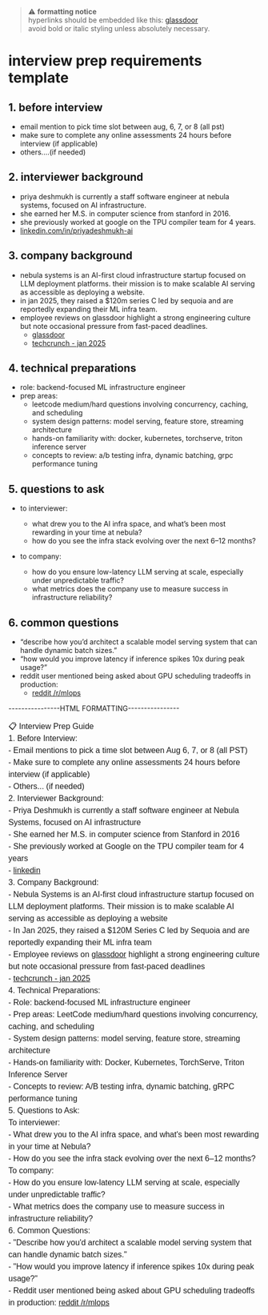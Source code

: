 > ⚠️ **formatting notice**  
> hyperlinks should be embedded like this: [glassdoor](https://www.glassdoor.com)  
> avoid bold or italic styling unless absolutely necessary.

# interview prep requirements template

## 1. before interview

- email mention to pick time slot between aug, 6, 7, or 8 (all pst)  
- make sure to complete any online assessments 24 hours before interview (if applicable)
- others....(if needed)

## 2. interviewer background

- priya deshmukh is currently a staff software engineer at nebula systems, focused on AI infrastructure.  
- she earned her M.S. in computer science from stanford in 2016.  
- she previously worked at google on the TPU compiler team for 4 years.  
- [linkedin.com/in/priyadeshmukh-ai](https://linkedin.com/in/priyadeshmukh-ai)

## 3. company background

- nebula systems is an AI-first cloud infrastructure startup focused on LLM deployment platforms. their mission is to make scalable AI serving as accessible as deploying a website.  
- in jan 2025, they raised a $120m series C led by sequoia and are reportedly expanding their ML infra team.  
- employee reviews on glassdoor highlight a strong engineering culture but note occasional pressure from fast-paced deadlines.  
  - [glassdoor](https://www.glassdoor.com)  
  - [techcrunch - jan 2025](https://techcrunch.com/example)

## 4. technical preparations

- role: backend-focused ML infrastructure engineer  
- prep areas:
  - leetcode medium/hard questions involving concurrency, caching, and scheduling  
  - system design patterns: model serving, feature store, streaming architecture  
  - hands-on familiarity with: docker, kubernetes, torchserve, triton inference server  
  - concepts to review: a/b testing infra, dynamic batching, grpc performance tuning

## 5. questions to ask

- to interviewer:
  - what drew you to the AI infra space, and what’s been most rewarding in your time at nebula?
  - how do you see the infra stack evolving over the next 6–12 months?

- to company:
  - how do you ensure low-latency LLM serving at scale, especially under unpredictable traffic?
  - what metrics does the company use to measure success in infrastructure reliability?

## 6. common questions

- “describe how you’d architect a scalable model serving system that can handle dynamic batch sizes.”  
- “how would you improve latency if inference spikes 10x during peak usage?”  
- reddit user mentioned being asked about GPU scheduling tradeoffs in production:  
  - [reddit /r/mlops](https://www.reddit.com/r/mlops/comments/example_gpu_serving)



----------------HTML FORMATTING----------------
<div style="font-family: sans-serif; font-size: 16px; line-height: 1.5;">
  <p>📋 Interview Prep Guide<br>
  1. Before Interview:<br>
  - Email mentions to pick a time slot between Aug 6, 7, or 8 (all PST)<br>
  - Make sure to complete any online assessments 24 hours before interview (if applicable)<br>
  - Others... (if needed)<br>
  2. Interviewer Background:<br>
  - Priya Deshmukh is currently a staff software engineer at Nebula Systems, focused on AI infrastructure<br>
  - She earned her M.S. in computer science from Stanford in 2016<br>
  - She previously worked at Google on the TPU compiler team for 4 years<br>
  - <a href="https://linkedin.com/in/priyadeshmukh-ai" target="_blank">linkedin</a><br>
  3. Company Background:<br>
  - Nebula Systems is an AI-first cloud infrastructure startup focused on LLM deployment platforms. Their mission is to make scalable AI serving as accessible as deploying a website<br>
  - In Jan 2025, they raised a $120M Series C led by Sequoia and are reportedly expanding their ML infra team<br>
  - Employee reviews on <a href="https://www.glassdoor.com" target="_blank">glassdoor</a> highlight a strong engineering culture but note occasional pressure from fast-paced deadlines<br>
  - <a href="https://techcrunch.com/example" target="_blank">techcrunch - jan 2025</a><br>
  4. Technical Preparations:<br>
  - Role: backend-focused ML infrastructure engineer<br>
  - Prep areas: LeetCode medium/hard questions involving concurrency, caching, and scheduling<br>
  - System design patterns: model serving, feature store, streaming architecture<br>
  - Hands-on familiarity with: Docker, Kubernetes, TorchServe, Triton Inference Server<br>
  - Concepts to review: A/B testing infra, dynamic batching, gRPC performance tuning<br>
  5. Questions to Ask:<br>
  To interviewer:<br>
  - What drew you to the AI infra space, and what's been most rewarding in your time at Nebula?<br>
  - How do you see the infra stack evolving over the next 6–12 months?<br>
  To company:<br>
  - How do you ensure low-latency LLM serving at scale, especially under unpredictable traffic?<br>
  - What metrics does the company use to measure success in infrastructure reliability?<br>
  6. Common Questions:<br>
  - "Describe how you'd architect a scalable model serving system that can handle dynamic batch sizes."<br>
  - "How would you improve latency if inference spikes 10x during peak usage?"<br>
  - Reddit user mentioned being asked about GPU scheduling tradeoffs in production: <a href="https://www.reddit.com/r/mlops/comments/example_gpu_serving" target="_blank">reddit /r/mlops</a></p>
</div>